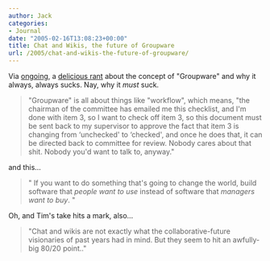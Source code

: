 ```yaml
---
author: Jack
categories:
- Journal
date: "2005-02-16T13:08:23+00:00"
title: Chat and Wikis, the future of Groupware
url: /2005/chat-and-wikis-the-future-of-groupware/
---
```


Via [ongoing][1], a [delicious rant][2] about the concept of "Groupware" and why it always, always sucks. Nay, why it _must_ suck.

> 
> 
> "Groupware" is all about things like "workflow", which means, "the chairman of the committee has emailed me this checklist, and I'm done with item 3, so I want to check off item 3, so this document must be sent back to my supervisor to approve the fact that item 3 is changing from &#8216;unchecked' to &#8216;checked', and once he does that, it can be directed back to committee for review. Nobody cares about that shit. Nobody you'd want to talk to, anyway."
> 
> 

and this&#8230;

> 
> 
> " If you want to do something that's going to change the world, build software that _people want to use_ instead of software that _managers want to buy_. "
> 
> 

Oh, and Tim's take hits a mark, also&#8230;

> 
> 
> "Chat and wikis are not exactly what the collaborative-future visionaries of past years had in mind. But they seem to hit an awfully-big 80/20 point.."
> 
>

 [1]: http://www.tbray.org/ongoing/
 [2]: http://www.livejournal.com/users/jwz/444651.html